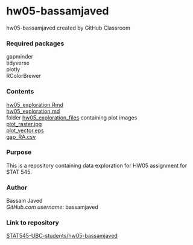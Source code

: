 # hw05-bassamjaved
hw05-bassamjaved created by GitHub Classroom

### Required packages

gapminder<br/>
tidyverse<br/>
plotly<br/>
RColorBrewer

### Contents

[hw05_exploration.Rmd](https://github.com/STAT545-UBC-students/hw05-bassamjaved/blob/master/STAT545_hw05_exploration.Rmd)<br/>
[hw05_exploration.md](https://github.com/STAT545-UBC-students/hw05-bassamjaved/blob/master/STAT545_hw05_exploration.md)<br/>
folder [hw05_exploration_files](https://github.com/STAT545-UBC-students/hw05-bassamjaved/tree/master/STAT545_hw05_exploration_files/figure-gfm) containing plot images<br/>
[plot_raster.jpg](https://github.com/STAT545-UBC-students/hw05-bassamjaved/blob/master/plot_raster.jpg)<br/>
[plot_vector.eps](https://github.com/STAT545-UBC-students/hw05-bassamjaved/blob/master/plot_vector.eps)<br/>
[gap_RA.csv](https://github.com/STAT545-UBC-students/hw05-bassamjaved/blob/master/gap_RA.csv)

### Purpose

This is a repository containing data exploration for HW05 assignment for STAT 545.

### Author

Bassam Javed<br/>
_GitHub.com username\:_ bassamjaved

### Link to repository

[STAT545-UBC-students/hw05-bassamjaved](https://github.com/STAT545-UBC-students/hw05-bassamjaved)
